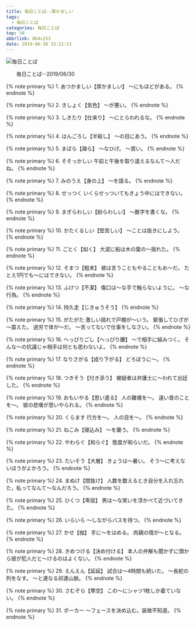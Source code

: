 ```yaml
---
title: 毎日ことば--厚かましい
tags:
  - 毎日ことば
categories: 毎日ことば
top: 38
abbrlink: 8b4c253
date: 2019-06-30 15:21:13
---
```

 ![毎日ことば](https:.jpg)

&emsp;&emsp;毎日ことば--2019/06/30
<!--more-->

{% note primary %}
1.
あつかましい【厚かましい】
〜にもほどがある。
{% endnote %}



{% note primary %}
2.
きしょく【気色】
〜が悪い。
{% endnote %}



{% note primary %}
3.
しきたり【仕来り】
～にとらわれるな。
{% endnote %}



{% note primary %}
4.
はんごろし【半殺し】
〜の目にあう。
{% endnote %}



{% note primary %}
5.
まばら【疎ら】
〜なひげ。
〜買い。
{% endnote %}



{% note primary %}
6.
そそっかしい
午前と午後を取り違えるなんて〜人だね。
{% endnote %}



{% note primary %}
7.
みのうえ【身の上】
〜を語る。
{% endnote %}



{% note primary %}
8.
せっつく
いくらせっついてもきょう中にはできない。
{% endnote %}



{% note primary %}
9.
まぎらわしい【紛らわしい】
〜数字を書くな。
{% endnote %}



{% note primary %}
10.
かたくるしい【堅苦しい】
〜ことは抜きにしよう。
{% endnote %}



{% note primary %}
11.
ごとく【如く】
大波に船は木の葉の〜揺れた。
{% endnote %}



{% note primary %}
12.
そまつ【粗末】
彼は言うこともやることもお〜だ。
たとえ1円でも〜にはできない。
{% endnote %}



{% note primary %}
13.
ふけつ【不潔】
傷口は～な手で触らないように。
〜な行為。
{% endnote %}



{% note primary %}
14.
持久走【じきゅうそう】
{% endnote %}



{% note primary %}
15.
がたがた
激しい揺れで戸棚が～いう。
緊張してひざが～震えた。
過労で体が～だ。
～言ってないで仕事をしなさい。
{% endnote %}



{% note primary %}
16.
へっぴりごし【へっぴり腰】
～で相手に組みつく。
そんな～の抗議じゃ相手は何とも思わないよ。
{% endnote %}



{% note primary %}
17.
なりさがる【成り下がる】
どろぼうに〜。
{% endnote %}



{% note primary %}
18.
つきそう【付き添う】
被疑者は弁護士に～われて出廷した。
{% endnote %}



{% note primary %}
19.
おもいやる【思い遣る】
人の難儀を〜。
遠い昔のことを〜。
彼の悲嘆が思いやられる。
{% endnote %}



{% note primary %}
20.
くらます
行方を〜。
人の目を〜。
{% endnote %}



{% note primary %}
21.
ねこみ【寝込み】
〜を襲う。
{% endnote %}



{% note primary %}
22.
やわらぐ【和らぐ】
態度が和らいだ。
{% endnote %}



{% note primary %}
23.
たいそう【大層】
きょうは〜暑い。
 そう〜に考えないほうがよかろう。
{% endnote %}



{% note primary %}
24.
まぬけ【間抜け】
人数を数えるとき自分を入れ忘れた，私ってなんて～なんだろう。
{% endnote %}



{% note primary %}
25.
ひくつ【卑屈】
男は～な笑いを浮かべて近づいてきた。
{% endnote %}



{% note primary %}
26.
いらいら
～しながらバスを待つ。
{% endnote %}



{% note primary %}
27.
かせ【枷】
手に〜をはめる。
肉親の情が〜となる。
{% endnote %}



{% note primary %}
28.
きめつける【決め付ける】
本人の弁解も聞かずに頭から彼が犯人だと～けるのはよくない。
{% endnote %}



{% note primary %}
29.
えんえん【延延】
試合は～4時間も続いた。
～長蛇の列をなす。
～と連なる祁連山脈。
{% endnote %}



{% note primary %}
30.
さむぞら【寒空】
この〜にシャツ1枚しか着ていない。
{% endnote %}



{% note primary %}
31.
ポーカー
〜フェースを決め込む。装做不知道。
{% endnote %}